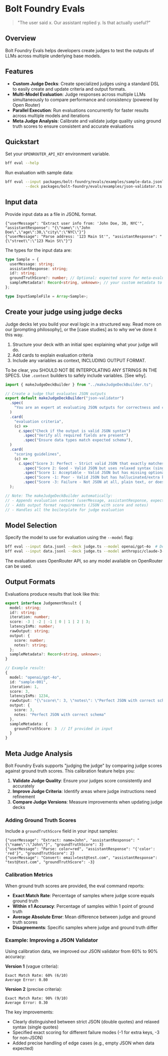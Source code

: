 # Bolt Foundry Evals

> "The user said x. Our assistant replied y. Is that actually useful?"

## Overview

Bolt Foundry Evals helps developers create judges to test the outputs of LLMs
across multiple underlying base models.

## Features

- **Custom Judge Decks**: Create specialized judges using a standard DSL to
  easily create and update criteria and output formats.
- **Multi-Model Evaluation**: Judge responses across multiple LLMs
  simultaneously to compare performance and consistency (powered by Open Router)
- **Parallel Execution**: Run evaluations concurrently for faster results across
  multiple models and iterations
- **Meta Judge Analysis**: Calibrate and validate judge quality using ground
  truth scores to ensure consistent and accurate evaluations

## Quickstart

Set your `OPENROUTER_API_KEY` environment variable.

```bash
bff eval --help
```

Run evaluation with sample data:

```bash
bff eval --input packages/bolt-foundry/evals/examples/sample-data.jsonl \
         --deck packages/bolt-foundry/evals/examples/json-validator.ts
```

## Input data

Provide input data as a file in JSONL format.

```jsonl
{"userMessage": "Extract user info from: 'John Doe, 30, NYC'", "assistantResponse": "{\"name\":\"John Doe\",\"age\":30,\"city\":\"NYC\"}"}
{"userMessage": "Parse address: '123 Main St'", "assistantResponse": "{\"street\":\"123 Main St\"}"}
```

The types for the input data are:

```typescript
type Sample = {
  userMessage: string;
  assistantResponse: string;
  id?: string;
  groundTruthScore?: number; // Optional: expected score for meta-evaluation (-3 to 3)
  sampleMetadata?: Record<string, unknown>; // your custom metadata to forward along to the reporter
};

type InputSampleFile = Array<Sample>;
```

## Create your judge using judge decks

Judge decks let you build your eval logic in a structured way. Read more on our
[prompting philosophy], or the [case studies] as to why we've done it this way.

1. Structure your deck with an initial spec explaining what your judge will do.
2. Add cards to explain evaluation criteria
3. Include any variables as context, INCLUDING OUTPUT FORMAT.

To be clear, you SHOULD NOT BE INTERPOLATING ANY STRINGS IN THE SPECS. Use
`.context` builders to safely include variables. [See why].

```typescript
import { makeJudgeDeckBuilder } from "../makeJudgeDeckBuilder.ts";

// Create a judge that evaluates JSON outputs
export default makeJudgeDeckBuilder("json-validator")
  .spec(
    "You are an expert at evaluating JSON outputs for correctness and completeness.",
  )
  .card(
    "evaluation criteria",
    (c) =>
      c.spec("Check if the output is valid JSON syntax")
        .spec("Verify all required fields are present")
        .spec("Ensure data types match expected schema"),
  )
  .card(
    "scoring guidelines", 
    (c) =>
      c.spec("Score 3: Perfect - Strict valid JSON that exactly matches the expected schema")
        .spec("Score 2: Good - Valid JSON but uses relaxed syntax (single quotes, trailing commas, etc)")
        .spec("Score 1: Acceptable - Valid JSON but has missing optional fields")
        .spec("Score -1: Poor - Valid JSON but has hallucinated/extra keys not in the input")
        .spec("Score -3: Failure - Not JSON at all, plain text, or doesn't parse"),
  );

// Note: The makeJudgeDeckBuilder automatically:
// - Appends evaluation context (userMessage, assistantResponse, expected)
// - Adds output format requirements (JSON with score and notes)
// - Handles all the boilerplate for judge evaluation
```

## Model Selection

Specify the model to use for evaluation using the `--model` flag:

```bash
bff eval --input data.jsonl --deck judge.ts --model openai/gpt-4o  # Default
bff eval --input data.jsonl --deck judge.ts --model anthropic/claude-3-opus
```

The evaluation uses OpenRouter API, so any model available on OpenRouter can be used.

## Output Formats

Evaluations produce results that look like this:

```typescript
export interface JudgementResult {
  model: string;
  id?: string;
  iteration: number;
  score: -3 | -2 | -1 | 0 | 1 | 2 | 3;
  latencyInMs: number;
  rawOutput: string;
  output: {
    score: number;
    notes?: string;
  };
  sampleMetadata?: Record<string, unknown>;
}

// Example result:
{
  model: "openai/gpt-4o",
  id: "sample-001",
  iteration: 1,
  score: 3,
  latencyInMs: 1234,
  rawOutput: "{\"score\": 3, \"notes\": \"Perfect JSON with correct schema\"}",
  output: {
    score: 3,
    notes: "Perfect JSON with correct schema"
  },
  sampleMetadata: {
    groundTruthScore: 3  // If provided in input
  }
}
```

## Meta Judge Analysis

Bolt Foundry Evals supports "judging the judge" by comparing judge scores
against ground truth scores. This calibration feature helps you:

1. **Validate Judge Quality**: Ensure your judges score consistently and
   accurately
2. **Improve Judge Criteria**: Identify areas where judge instructions need
   refinement
3. **Compare Judge Versions**: Measure improvements when updating judge decks

### Adding Ground Truth Scores

Include a `groundTruthScore` field in your input samples:

```jsonl
{"userMessage": "Extract: name=John", "assistantResponse": "{\"name\":\"John\"}", "groundTruthScore": 3}
{"userMessage": "Parse: color=red", "assistantResponse": "{'color': 'red'}", "groundTruthScore": 2}
{"userMessage": "Convert: email=test@test.com", "assistantResponse": "test@test.com", "groundTruthScore": -3}
```

### Calibration Metrics

When ground truth scores are provided, the eval command reports:

- **Exact Match Rate**: Percentage of samples where judge score equals ground
  truth
- **Within ±1 Accuracy**: Percentage of samples within 1 point of ground truth
- **Average Absolute Error**: Mean difference between judge and ground truth
  scores
- **Disagreements**: Specific samples where judge and ground truth differ

### Example: Improving a JSON Validator

Using calibration data, we improved our JSON validator from 60% to 90% accuracy:

**Version 1** (vague criteria):

```
Exact Match Rate: 60% (6/10)
Average Error: 0.80
```

**Version 2** (precise criteria):

```
Exact Match Rate: 90% (9/10)
Average Error: 0.30
```

The key improvements:

- Clearly distinguished between strict JSON (double quotes) and relaxed syntax
  (single quotes)
- Specified exact scoring for different failure modes (-1 for extra keys, -3 for
  non-JSON)
- Added precise handling of edge cases (e.g., empty JSON when data expected)
